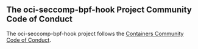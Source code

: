 ## The oci-seccomp-bpf-hook Project Community Code of Conduct

The oci-seccomp-bpf-hook project follows the [Containers Community Code of Conduct](https://github.com/containers/common/blob/main/CODE-OF-CONDUCT.md).
